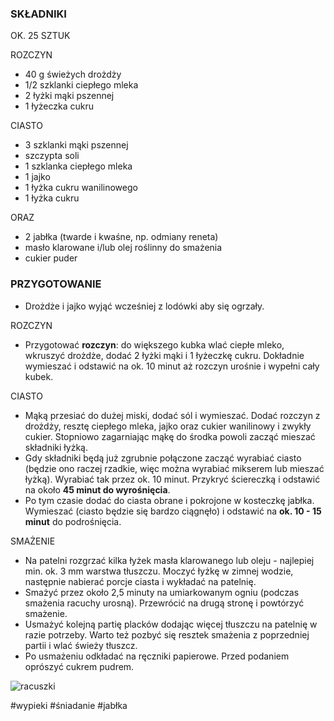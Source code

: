 ### SKŁADNIKI

 OK. 25 SZTUK

ROZCZYN

-   40 g świeżych drożdży
-   1/2 szklanki ciepłego mleka
-   2 łyżki mąki pszennej
-   1 łyżeczka cukru

CIASTO

-   3 szklanki mąki pszennej
-   szczypta soli
-   1 szklanka ciepłego mleka
-   1 jajko
-   1 łyżka cukru wanilinowego
-   1 łyżka cukru

ORAZ

-   2 jabłka (twarde i kwaśne, np. odmiany reneta)
-   masło klarowane i/lub olej roślinny do smażenia
-   cukier puder

### PRZYGOTOWANIE

-   Drożdże i jajko wyjąć wcześniej z lodówki aby się ogrzały. 

ROZCZYN

-   Przygotować **rozczyn**: do większego kubka wlać ciepłe mleko, wkruszyć drożdże, dodać 2 łyżki mąki i 1 łyżeczkę cukru. Dokładnie wymieszać i odstawić na ok. 10 minut aż rozczyn urośnie i wypełni cały kubek.

CIASTO

-   Mąką przesiać do dużej miski, dodać sól i wymieszać. Dodać rozczyn z drożdży, resztę ciepłego mleka, jajko oraz cukier wanilinowy i zwykły cukier. Stopniowo zagarniając mąkę do środka powoli zacząć mieszać składniki łyżką.
-   Gdy składniki będą już zgrubnie połączone zacząć wyrabiać ciasto (będzie ono raczej rzadkie, więc można wyrabiać mikserem lub mieszać łyżką). Wyrabiać tak przez ok. 10 minut. Przykryć ściereczką i odstawić na około **45 minut do wyrośnięcia**.
-   Po tym czasie dodać do ciasta obrane i pokrojone w kosteczkę jabłka. Wymieszać (ciasto będzie się bardzo ciągnęło) i odstawić na **ok. 10 - 15 minut** do podrośnięcia.

SMAŻENIE

-   Na patelni rozgrzać kilka łyżek masła klarowanego lub oleju - najlepiej min. ok. 3 mm warstwa tłuszczu. Moczyć łyżkę w zimnej wodzie, następnie nabierać porcje ciasta i wykładać na patelnię.
-   Smażyć przez około 2,5 minuty na umiarkowanym ogniu (podczas smażenia racuchy urosną). Przewrócić na drugą stronę i powtórzyć smażenie.
-   Usmażyć kolejną partię placków dodając więcej tłuszczu na patelnię w razie potrzeby. Warto też pozbyć się resztek smażenia z poprzedniej partii i wlać świeży tłuszcz.
-   Po usmażeniu odkładać na ręczniki papierowe. Przed podaniem oprószyć cukrem pudrem.

![racuszki](https://www.kwestiasmaku.com/sites/v123.kwestiasmaku.com/files/racuchy_drozdzowe_z_jablkami_01.jpg)

#wypieki #śniadanie #jabłka 